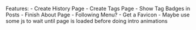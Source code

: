 Features:
    - Create History Page
    - Create Tags Page
    - Show Tag Badges in Posts
    - Finish About Page
    - Following Menu?
    - Get a Favicon
    - Maybe use some js to wait until page is
        loaded before doing intro animations
